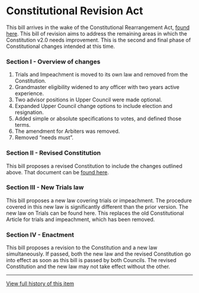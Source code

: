 [Bill number: 7-302]: #
[Author: Archmage LadyVulcan]: #
[Proposed Date: 2/8/2022]: #
[Passed Date: 2/25/2022]: #

# Constitutional Revision Act

This bill arrives in the wake of the Constitutional Rearrangement Act, [found here](/Laws/7-301%20Constitutional%20Rearrangement%20Act.md). This bill of revision aims to address the remaining areas in which the Constitution v2.0 needs improvement. This is the second and final phase of Constitutional changes intended at this time.

### Section I - Overview of changes

1. Trials and Impeachment is moved to its own law and removed from the Constitution.
1. Grandmaster eligibility widened to any officer with two years active experience.
1. Two advisor positions in Upper Council were made optional.
1. Expanded Upper Council change options to include election and resignation.
1. Added simple or absolute specifications to votes, and defined those terms.
1. The amendment for Arbiters was removed.
1. Removed “needs must”.

### Section II - Revised Constitution

This bill proposes a revised Constitution to include the changes outlined above. That document can be [found here](/Statutes/Constitution.md).

### Section III - New Trials law

This bill proposes a new law covering trials or impeachment. The procedure covered in this new law is significantly different than the prior version. The new law on Trials can be found here. This replaces the old Constitutional Article for trials and impeachment, which has been removed.

### Section IV - Enactment

This bill proposes a revision to the Constitution and a new law simultaneously. If passed, both the new law and the revised Constitution go into effect as soon as this bill is passed by both Councils. The revised Constitution and the new law may not take effect without the other.

---
[View full history of this item](https://github.com/Szeraax/Legislature/commits/main/Laws/7-302%20Constitutional%20Revision%20Act.md)
